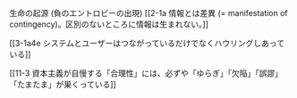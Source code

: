 生命の起源 (負のエントロピーの出現)
	[[2-1a 情報とは差異 (= manifestation of contingency)。区別のないところに情報は生まれない。]]

[[3-1a4e システムとユーザーはつながっているだけでなくハウリングしあっている]]

[[11-3 資本主義が自慢する「合理性」には、必ずや「ゆらぎ」「欠陥」「誤謬」「たまたま」が巣くっている]]